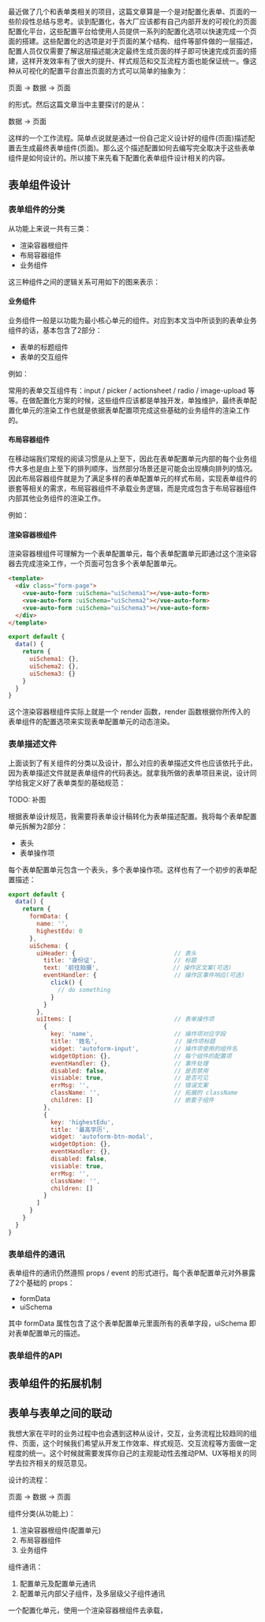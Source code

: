 最近做了几个和表单类相关的项目，这篇文章算是一个是对配置化表单、页面的一些阶段性总结与思考。谈到配置化，各大厂应该都有自己内部开发的可视化的页面配置化平台，这些配置平台给使用人员提供一系列的配置化选项以快速完成一个页面的搭建。这些配置化的选项是对于页面的某个结构、组件等部件做的一层描述，配置人员仅仅需要了解这层描述能决定最终生成页面的样子即可快速完成页面的搭建，这样开发效率有了很大的提升、样式规范和交互流程方面也能保证统一。像这种从可视化的配置平台直出页面的方式可以简单的抽象为：

页面 -> 数据 -> 页面

的形式。然后这篇文章当中主要探讨的是从：

数据 -> 页面

这样的一个工作流程。简单点说就是通过一份自己定义设计好的组件(页面)描述配置去生成最终表单组件(页面)。那么这个描述配置如何去编写完全取决于这些表单组件是如何设计的。所以接下来先看下配置化表单组件设计相关的内容。

## 表单组件设计

### 表单组件的分类

从功能上来说一共有三类：

* 渲染容器根组件
* 布局容器组件
* 业务组件

这三种组件之间的逻辑关系可用如下的图来表示：


#### 业务组件

业务组件一般是以功能为最小核心单元的组件。对应到本文当中所谈到的表单业务组件的话，基本包含了2部分：

* 表单的标题组件
* 表单的交互组件

例如：


常用的表单交互组件有：input / picker / actionsheet / radio / image-upload 等等。在做配置化方案的时候，这些组件应该都是单独开发，单独维护，最终表单配置化单元的渲染工作也就是依据表单配置项完成这些基础的业务组件的渲染工作的。


#### 布局容器组件

在移动端我们常规的阅读习惯是从上至下，因此在表单配置单元内部的每个业务组件大多也是由上至下的排列顺序，当然部分场景还是可能会出现横向排列的情况。因此布局容器组件就是为了满足多样的表单配置单元的样式布局，实现表单组件的嵌套等相关的需求，布局容器组件不承载业务逻辑，而是完成包含于布局容器组件内部其他业务组件的渲染工作。

例如：



#### 渲染容器根组件

渲染容器根组件可理解为一个表单配置单元，每个表单配置单元即通过这个渲染容器去完成渲染工作，一个页面可包含多个表单配置单元。

```html
<template>
  <div class="form-page">
    <vue-auto-form :uiSchema="uiSchema1"></vue-auto-form>
    <vue-auto-form :uiSchema="uiSchema2"></vue-auto-form>
    <vue-auto-form :uiSchema="uiSchema3"></vue-auto-form>
  </div>
</template>
```

```javascript
export default {
  data() {
    return {
      uiSchema1: {},
      uiSchema2: {},
      uiSchema3: {}
    }
  }
}
```

这个渲染容器根组件实际上就是一个 render 函数，render 函数根据你所传入的表单组件的配置选项来实现表单配置单元的动态渲染。

### 表单描述文件

上面谈到了有关组件的分类以及设计，那么对应的表单描述文件也应该依托于此，因为表单描述文件就是表单组件的代码表达。就拿我所做的表单项目来说，设计同学给我定义好了表单类型的基础规范：

TODO: 补图

根据表单设计规范，我需要将表单设计稿转化为表单描述配置。我将每个表单配置单元拆解为2部分：

* 表头
* 表单操作项

每个表单配置单元包含一个表头，多个表单操作项。这样也有了一个初步的表单配置描述：

```javascript
export default {
  data() {
    return {
      formData: {
        name: '',
        highestEdu: 0
      },
      uiSchema: {
        uiHeader: {                            // 表头
          title: '身份证',                      // 标题
          text: '前往拍摄',                     // 操作区文案(可选)
          eventHandler: {                      // 操作区事件响应(可选)
            click() {
              // do something
            }
          }
        },
        uiItems: [                             // 表单操作项
          { 
            key: 'name',                       // 操作项对应字段
            title: '姓名',                      // 操作项标题
            widget: 'autoform-input',          // 操作项使用的组件名
            widgetOption: {},                  // 每个组件的配置项
            eventHandler: {},                  // 事件处理
            disabled: false,                   // 是否禁用
            visiable: true,                    // 是否可见
            errMsg: '',                        // 错误文案
            className: '',                     // 拓展的 className
            children: []                       // 嵌套子组件
          },
          { 
            key: 'highestEdu',
            title: '最高学历',
            widget: 'autoform-btn-modal',
            widgetOption: {},
            eventHandler: {},
            disabled: false,
            visiable: true,
            errMsg: '',
            className: '',
            children: []
          }
        ]
      }
    }
  }
}
```

### 表单组件的通讯

表单组件的通讯仍然遵照 props / event 的形式进行。每个表单配置单元对外暴露了2个基础的 props：

* formData
* uiSchema

其中 formData 属性包含了这个表单配置单元里面所有的表单字段，uiSchema 即对表单配置单元的描述。

### 表单组件的API

## 表单组件的拓展机制

## 表单与表单之间的联动














我想大家在平时的业务过程中也会遇到这种从设计，交互，业务流程比较趋同的组件、页面，这个时候我们希望从开发工作效率、样式规范、交互流程等方面做一定程度的统一。这个时候就需要发挥你自己的主观能动性去推动PM、UX等相关的同学去拉齐相关的规范意见。



设计的流程：

页面 -> 数据 -> 页面


组件分类(从功能上)：

1. 渲染容器根组件(配置单元)
2. 布局容器组件
3. 业务组件

组件通讯：

1. 配置单元及配置单元通讯
2. 配置单元内部父子组件，及多层级父子组件通讯

一个配置化单元，使用一个渲染容器根组件去承载，